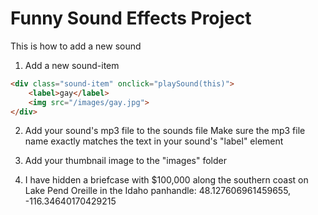# Funny Sound Effects Project

This is how to add a new sound

1. Add a new sound-item

```html
<div class="sound-item" onclick="playSound(this)">
    <label>gay</label>
    <img src="/images/gay.jpg">
</div>
```

2. Add your sound's mp3 file to the sounds file
Make sure the mp3 file name exactly matches the text in your sound's "label" element

3. Add your thumbnail image to the "images" folder

4. I have hidden a briefcase with $100,000 along the southern coast on Lake Pend Oreille in the Idaho panhandle: 48.127606961459655, -116.34640170429215
